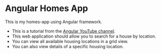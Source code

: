 # Angular Homes App

This is my homes-app using Angular framework.

- This is a tutorial from the [Angular YouTube channel](https://youtube.com/playlist?list=PL1w1q3fL4pmj9k1FrJ3Pe91EPub2_h4jF).
- This web application should allow you to search for a house by location. 
- You can view all available housing locations in a grid view.
- You can also view details of a specific housing location.